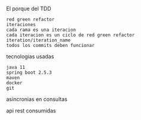 El porque del TDD
    
    red green refactor
    iteraciones
    cada rama es una iteracion
    cada iteracion es un ciclo de red green refactor
    iteration/iteration_name
    todos los commits deben funcionar

tecnologias usadas
    
    java 11
    spring boot 2.5.3
    maven
    docker
    git
    

asincronias en consultas

api rest consumidas

 
